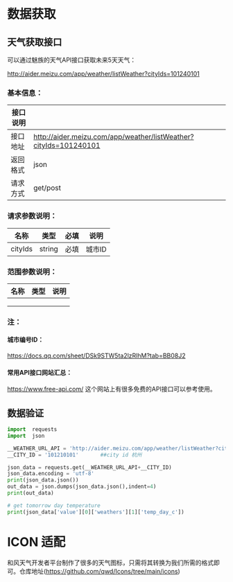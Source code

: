 <!--
 * @Author: Argon
 * @Date: 2021-11-04 15:00:04
 * @LastEditTime: 2021-11-08 10:55:02
 * @LastEditors: Argon
 * @Description: 
 * @FilePath: \esp8266_get_weather\term.md
 * 1Talk is cheap. Show me the code. (*｀皿´*)ﾉ 
-->
# 数据获取

## 天气获取接口

可以通过魅族的天气API接口获取未来5天天气：

http://aider.meizu.com/app/weather/listWeather?cityIds=101240101

### 基本信息：

| 接口说明 |                                                              |
| -------- | ------------------------------------------------------------ |
| 接口地址 | http://aider.meizu.com/app/weather/listWeather?cityIds=101240101 |
| 返回格式 | json                                                         |
| 请求方式 | get/post                                                     |

### 请求参数说明：

| 名称    | 类型   | 必填 | 说明   |
| ------- | ------ | ---- | ------ |
| cityIds | string | 必填 | 城市ID |

### 范围参数说明：

| 名称 | 类型 | 说明 |
| ---- | ---- | ---- |
|      |      |      |
|      |      |      |
|      |      |      |



### 注：

#### 城市编号ID：

https://docs.qq.com/sheet/DSk9STW5ta2lzRlhM?tab=BB08J2

#### 常用API接口网站汇总：

https://www.free-api.com/ 这个网站上有很多免费的API接口可以参考使用。

## 数据验证

```python
import  requests
import  json

__WEATHER_URL_API = 'http://aider.meizu.com/app/weather/listWeather?cityIds='   ## meizu phone get weather API, this api needn't using API key or licence
__CITY_ID = '101210101'       ##city id 杭州

json_data = requests.get(__WEATHER_URL_API+__CITY_ID)
json_data.encoding = 'utf-8'
print(json_data.json())
out_data = json.dumps(json_data.json(),indent=4)
print(out_data)

# get tomorrow day temperature
print(json_data['value'][0]['weathers'][1]['temp_day_c'])

```

# ICON 适配
和风天气开发者平台制作了很多的天气图标，只需将其转换为我们所需的格式即可。仓库地址(https://github.com/qwd/Icons/tree/main/icons)

